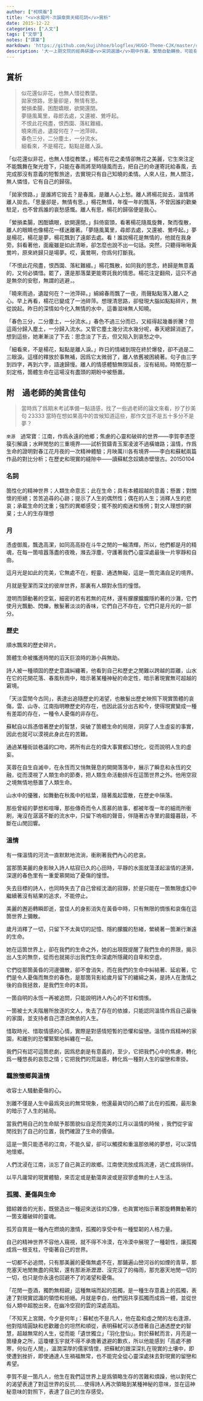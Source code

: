 ```yaml
---
author: ["柯棋瀚"]
title: "<v>水龍吟·次韻章質夫楊花詞</v>賞析"
date: 2015-12-22
categories: ["人文"]
tags: ["文學"]
notes: ["課業"]
markdown: 'https://github.com/kujihhoe/blogflex/HUGO-Theme-CJK/master/content/post/138uhxi.md'
description: '大一上期文院的經典硏讀<v>宋詞選讀</v>期中作業。繁簡自動轉換，可能有誤。是謝老師跟過寶寶上的。我最不擅長的就是詩詞啊，太羞恥了。'
---
```


## 賞析

>似花還似非花，也無人惜從教墜。  
>拋家傍路，思量卻是，無情有思。  
>縈損柔腸，困酣嬌眼，欲開還閉。   
>夢隨風萬里，尋郎去處，又還被、鶯呼起。   
>不恨此花飛盡，恨西園、落紅難綴。  
>曉來雨過，遺蹤何在？一池萍碎。  
>春色三分，二分塵土，一分流水。  
>細看來，不是楊花，點點是離人淚。

「似花還似非花，也無人惜從教墜。」楊花有花之柔情卻無花之美麗，它生來注定不能飄舞在聚光燈下，只能在春雨將至時隨風而去，把自己的命運寄託給春風，去完成那沒有意義的短暫旅途，去實現只有自己知曉的柔情。人來人往，無人關注，無人憐惜，它有自己的歸宿。

「拋家傍路，」是誰將它拋去？是春風，是離人心上愁。離人將楊花拋去，溫情將離人拋去。「思量卻是，無情有思。」楊花無情，年復一年的飄落，不曾因誰的歡樂駐足，也不曾爲誰的哀愁感慨。離人有思，楊花的歸宿便是我心。

「縈損柔腸，困酣嬌眼，欲開還閉。」斜倚窗頭，看著楊花隨風旋舞，聚而復散，離人的眼睛也像楊花一樣迷離著。「夢隨風萬里，尋郎去處，又還被、鶯呼起。」夢是楊花，楊花是夢，楊花飄到了遠郞去處。看！誰說楊花是無情的，他就在我身旁。斜看著他，面龐雖是如此清晰，卻怎麼也說不出一句話。突然，只聽得啾啾黃鶯吟，原來終歸只是場夢。哎，黃鶯啊，你爲何打斷我。

「不恨此花飛盡，恨西園、落紅難綴。」楊花飄散，如同我的思念，終歸是無意義的，又何必憐惜。罷了，還是那落葉更能寄託我的情思。楊花注定翻飛，這只不過是無奈的安慰，無謂的逃避，。

「曉來雨過，遺蹤何在？一池萍碎。」綿綿春雨飄了一夜，雨聲點點落入離人之心。早上再看，楊花已變成了一池碎萍。想理清思路，卻發現大腦如點點碎片，無從說起。昨日的深情如今化入無情的水中，這番滋味無人知曉。

「春色三分，二分塵土，一分流水。」春色不過三分而已，又經得起幾番折騰？但這兩分歸入塵土，一分歸入流水。又管它塵土幾分流水幾分呢，春天總歸消逝了。想到這些，她漸漸淡了下去：思念淡了下去，但又陷入到哀愁之中。

「細看來，不是楊花，點點是離人淚。」昨日的情緒到現在終於爆發，卻不過是二三眼淚。這樣的釋放於事無補，因爲它太微弱了，離人依舊被困繞著。句子由三字到四字，再到六字，語速歸慢。離人的情感體驗無限延長，沒有結局。時閒在那一刻定格，箇體生命在這場沒有盡頭的期盼中被懸置。

## 附　過老師的美言佳句

> 當時爲了爲期末考試準備一點語感，找了一些過老師的論文來看，抄了抄美句 23333 當時在想如果高中的旹候知道這些，那作文豈不是五十多分不是夢？

`來源`　過常寶：江南，作爲永遠的他鄉；焦慮的心靈和破碎的世界——李賀<v>李憑箜篌引</v>解讀；水畔閒愁的三重境界——試析賀鑄<v>青玉案</v><n>凌波不過橫塘路</n>；溫情，作爲生命的證明對春江花月夜的一次精神體驗；月映萬川各有境界——李白和蘇軾兩篇作品的對比分析；在歷史和現實的縫隙中——讀蘇軾<v>念奴嬌赤壁懷古</v>。20150104

### 名詞

箇性化的精神世界；人類生命意志；此在生命；具有本體超越的意義；懸置；對關懷的拒絕；苦苦追尋的心跡；提示了人生的偶然性；偶在的人生；消釋人生的悲哀；承載生命的沈重；強烈的異鄉感受；擺不脫的痴迷和悵惘；對文人理想的摒棄；士人的生存理想

### 月

憑虛御風，飄逸高潔，如同高高掛在斗牛之閒的一輪清輝，所以，他們都是月的精魂，在每一箇喧囂落盡的夜晚，滌去浮塵，守護著我們心靈深處最後一片寧靜和自由。

這月光是如此的完美，它無處不在，輕靈、通透無礙，這是一箇完滿自足的境界。

月就是聖潔而深沈的彼岸世界，那裏有人類對永恆的憧憬。

澄明而顫動著的空氣，細密的若有若無的花林，還有朦朦朧朧隱約著的沙灘，它們使月光飄動、閃爍，散髮著淡淡的香味，它們自己不存在，它們只是月光的一部分。

### 歷史

順水飄來的歷史碎片。

箇體生命被攜進時閒的滔天巨浪時的渺小與無助。

詩人被一種頑固的歷史意識糾纏著，他看到自己和歷史之閒難以跨越的距離，山水在它的花開花落、春風秋雨中，暗示著某種神秘的命定性，暗示著現實無可超越的窘境。

「天淡雲閒今古同」，表達出追隨歷史的渴望，也散髮出歷史映照下現實箇體的哀傷，雲、山寺、江南指明瞭歷史的存在，也因此區分出古和今，使得現實變成一種有差距的存在，一種令人憂傷的非存在。

蘇軾自以爲憑借著歷史的智慧，突破了箇體生命的局限，洞穿了人生虛妄的事實，因此也就可以漠視此身此在的苦難。

通過某種街談巷議的口吻，將所有此在的偉大事實都幻想化，從而說明人生的虛妄。

芙蓉在自生自滅中，在永恆而又悄無聲息的開開落落中，展示了瞬息和永恆的交融，從而漠視了人類生命的節奏，把人類生命活動排斥在這箇世界之外。他用空寂之境無情地懸置了人類生命。

山水中的優雅，如舞動在秋風中的枯葉，隨著風起雲散，在歷史中隕落。

那些曾經的夢想和喧嘩，那些傳奇而令人羨慕的故事，都被年復一年的細雨所衝刷，淹沒在潺潺不斷的流水中，只留下嗚咽的聲音，伴隨著古寺里的晨鐘暮鼓，不斷在山閒回響。

### 溫情

有一條溫情的河流一直默默地流淌，衝刷著我們內心的悲哀。

當那箇美麗的身影映入詩人枯寂已久的心田時，平靜的水面就蕩漾起溫情的漣漪，深邃的春色里有一重愛慕開始了憂傷的憧憬。

失去目標的詩人，也同時失去了自己曾經沈湎的寂靜，於是只能在一箇無限虛幻中繼續著沒有結果的追求，不能停止。

美麗的邂逅轉瞬即逝，當佳人的身影消失在黃昏中時，只有無限的惆悵和哀傷在這箇世界上彌散。

歲月消釋了一切，只留下不太眞切的記憶、隱約朦朧的愁緒，縈繞著一箇漸行漸遠的生命。

她在這箇世界上，卻在我們的生命之外，她的出現既提醒了我們生命的界限，揭示出人生的無奈，從而也就揭示出我們生命深處所隱藏的自卑和空虛。

它們從那箇黃昏的河邊彌散，卻不會消失，而在我們的生命中糾結著、延宕著，它們是令人憂傷而無奈的春色，是那箇背影給歲月留下的纏綿之美，是詩人在激情之後的自我拯救，是我們生命的本質。

一箇自明的永恆一再被追問，只能說明詩人內心的不甘和惆悵。

一箇被士大夫階層所放逐的文人，失去了存在的依據，只能認同溫情作爲自己最後的家園，並支持者自己漂泊無依的人生。

惜取時光、惜取情感的心情，實際是對感情短暫的恐懼和留戀。溫情作爲精神的家園，和離別的恐懼緊緊地糾纏在一起。

我們只有認可這箇悲劇，因爲悲劇是有意義的，至少，它把我們心中的焦慮，轉化爲一種悠長的哀怨之情；它把我們的荒誕感，轉化爲一種對人生的留戀和牽掛。

### 羈旅懷鄉與溫情

收容士人騷動憂傷的心。

別離不僅是人生中最爲突出的無常現象，他還最眞切的凸顯了此在的孤獨，最形象的暗示了人生的結局。

當我們用自己的生命賦予那箇貌似自足而完美的江月以溫情的時候 ，我們從宇宙閒找到了自己的位置，我們確證了生命的價値。

這是一箇只能憑弔的江南，不能久留，卻可以觸摸和重溫那依稀的夢想，可以深情地懷鄉。

人們沈浸在江南，淡忘了自己眞正的故鄉。江南使流放成爲流連，逃亡成爲徜徉。

以平凡庸常的現實體驗，來否定或是動蕩奔波或是寂寥虛無的士人生活。

### 孤獨、憂傷與生命

錯綜雜沓的光影，既營造出一種迎來送往的幻像，也眞實地指示著那旋轉舞動著的一箇支離破碎的靈魂。

孤芳自賞是一種內在燃燒的激情，孤獨的享受中有一種堅韌的人格力量。

自己的精神世界不容他人窺視，就不得不冷漠，在冷漠中展現了一種韌性，讓孤獨成爲一根支柱，守衛著自己的世界。

一切都不必追問，只有那美麗的憂傷無處不在，那鋪遍山巒河谷的如煙的青草，那充塞天地閒無盡的飛絮，還有那淅淅瀝瀝、沒完沒了的梅雨，那充塞天地閒一切的一切，也只是你永遠也回避不了的渴望和憂傷。

 「花閒一壺酒，獨酌無相親」這種無端而起的孤獨，是一種生存意義上的孤獨，表達了對現實認識的領悟和拒絕。月就是李白，他們因共享孤獨而成爲一體，並從世俗人類中超脫出來，在幽冷空寂的雲的深處高蹈。

「不知天上宮闕，今夕是何年」：蘇軾也不是凡人，他在盈和虛之閒的左右逢源，他對陰晴圓缺和悲歡離合的坦然和順從，表明蘇軾可以憑借著自己通透歷史的智慧，超越無常的人生，從而能「遺世獨立」「羽化登仙」。對於蘇軾而言，月亮是一箇棲身之所，這瓊樓玉宇就不得不承擔著退避的歉疚，所以他能感到「高處不勝寒，何似在人閒」，溫潤深厚的儒家情懷，把蘇軾的跟深深扎在現實的土壤中，即使遭到挫折，即使通達人生禍福無常，也不能完全從心靈深處抹去對現實的留戀和希望。

李賀不是一箇凡人，他生在我們這世界上是爲領略生存的苦難和煩躁，他以對死亡的渴望表達了對這世界的反抗……使得詩人再次領略到某種神秘的意味，並在這神秘意味的對照下，表達了自己的生存感受。
